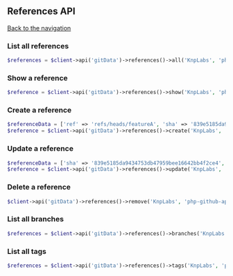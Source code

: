 ## References API
[Back to the navigation](../README.md)


### List all references
```php
$references = $client->api('gitData')->references()->all('KnpLabs', 'php-github-api');
```

### Show a reference

```php
$reference = $client->api('gitData')->references()->show('KnpLabs', 'php-github-api', 'heads/featureA');
```

### Create a reference

```php
$referenceData = ['ref' => 'refs/heads/featureA', 'sha' => '839e5185da9434753db47959bee16642bb4f2ce4'];
$reference = $client->api('gitData')->references()->create('KnpLabs', 'php-github-api', $referenceData);
```

### Update a reference

```php
$referenceData = ['sha' => '839e5185da9434753db47959bee16642bb4f2ce4', 'force' => false ]; //Force is default false
$reference = $client->api('gitData')->references()->update('KnpLabs', 'php-github-api', 'heads/featureA', $referenceData);
```

### Delete a reference

```php
$client->api('gitData')->references()->remove('KnpLabs', 'php-github-api', 'heads/featureA');
```

### List all branches
```php
$references = $client->api('gitData')->references()->branches('KnpLabs', 'php-github-api');
```

### List all tags
```php
$references = $client->api('gitData')->references()->tags('KnpLabs', 'php-github-api');
```